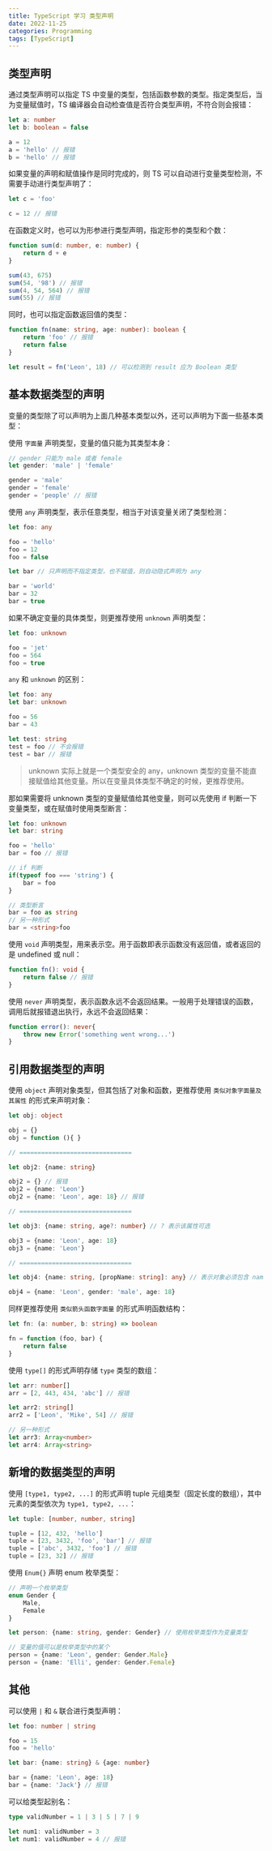 ```yaml
---
title: TypeScript 学习 类型声明
date: 2022-11-25
categories: Programming
tags: [TypeScript]
---
```


## 类型声明

通过类型声明可以指定 TS 中变量的类型，包括函数参数的类型。指定类型后，当为变量赋值时，TS 编译器会自动检查值是否符合类型声明，不符合则会报错：

```ts
let a: number
let b: boolean = false

a = 12
a = 'hello' // 报错
b = 'hello' // 报错
```

如果变量的声明和赋值操作是同时完成的，则 TS 可以自动进行变量类型检测，不需要手动进行类型声明了：

```ts
let c = 'foo'

c = 12 // 报错
```

在函数定义时，也可以为形参进行类型声明，指定形参的类型和个数：

```ts
function sum(d: number, e: number) {
    return d + e
}

sum(43, 675)
sum(54, '98') // 报错
sum(4, 54, 564) // 报错
sum(55) // 报错
```

同时，也可以指定函数返回值的类型：

```ts
function fn(name: string, age: number): boolean {
    return 'foo' // 报错
    return false
}

let result = fn('Leon', 18) // 可以检测到 result 应为 Boolean 类型
```

## 基本数据类型的声明

变量的类型除了可以声明为上面几种基本类型以外，还可以声明为下面一些基本类型：

使用 `字面量` 声明类型，变量的值只能为其类型本身：

```ts
// gender 只能为 male 或者 female
let gender: 'male' | 'female'

gender = 'male'
gender = 'female'
gender = 'people' // 报错
```

使用 `any` 声明类型，表示任意类型，相当于对该变量关闭了类型检测：

```ts
let foo: any

foo = 'hello'
foo = 12
foo = false

let bar // 只声明而不指定类型，也不赋值，则自动隐式声明为 any

bar = 'world'
bar = 32
bar = true
```

如果不确定变量的具体类型，则更推荐使用 `unknown` 声明类型：

```ts
let foo: unknown

foo = 'jet'
foo = 564
foo = true
```

`any` 和 `unknown` 的区别：

```ts
let foo: any
let bar: unknown

foo = 56
bar = 43

let test: string
test = foo // 不会报错
test = bar // 报错
```

> unknown 实际上就是一个类型安全的 any，unknown 类型的变量不能直接赋值给其他变量。所以在变量具体类型不确定的时候，更推荐使用。

那如果需要将 unknown 类型的变量赋值给其他变量，则可以先使用 if 判断一下变量类型，或在赋值时使用类型断言：

```ts
let foo: unknown
let bar: string

foo = 'hello'
bar = foo // 报错

// if 判断
if(typeof foo === 'string') {
    bar = foo
}

// 类型断言
bar = foo as string
// 另一种形式
bar = <string>foo
```

使用 `void` 声明类型，用来表示空。用于函数即表示函数没有返回值，或者返回的是 undefined 或 null：

```ts
function fn(): void {
    return false // 报错
}
```

使用 `never` 声明类型，表示函数永远不会返回结果。一般用于处理错误的函数，调用后就报错退出执行，永远不会返回结果：

```ts
function error(): never{
    throw new Error('something went wrong...')
}
```

## 引用数据类型的声明

使用 `object` 声明对象类型，但其包括了对象和函数，更推荐使用 `类似对象字面量及其属性` 的形式来声明对象：

```ts
let obj: object

obj = {}
obj = function (){ }

// ===============================

let obj2: {name: string}

obj2 = {} // 报错
obj2 = {name: 'Leon'}
obj2 = {name: 'Leon', age: 18} // 报错

// ===============================

let obj3: {name: string, age?: number} // ? 表示该属性可选

obj3 = {name: 'Leon', age: 18}
obj3 = {name: 'Leon'}

// ===============================

let obj4: {name: string, [propName: string]: any} // 表示对象必须包含 name 属性，其他属性不做限制

obj4 = {name: 'Leon', gender: 'male', age: 18}
```

同样更推荐使用 `类似箭头函数字面量` 的形式声明函数结构：

```ts
let fn: (a: number, b: string) => boolean

fn = function (foo, bar) {
    return false
}
```

使用 `type[]` 的形式声明存储 `type` 类型的数组：

```ts
let arr: number[]
arr = [2, 443, 434, 'abc'] // 报错

let arr2: string[]
arr2 = ['Leon', 'Mike', 54] // 报错

// 另一种形式
let arr3: Array<number>
let arr4: Array<string>
```

## 新增的数据类型的声明

使用 `[type1, type2, ...]` 的形式声明 tuple 元组类型（固定长度的数组），其中元素的类型依次为 `type1, type2, ...`：

```ts
let tuple: [number, number, string]

tuple = [12, 432, 'hello']
tuple = [23, 3432, 'foo', 'bar'] // 报错
tuple = ['abc', 3432, 'foo'] // 报错
tuple = [23, 32] // 报错
```

使用 `Enum{}` 声明 enum 枚举类型：

```ts
// 声明一个枚举类型
enum Gender {
    Male,
    Female
}

let person: {name: string, gender: Gender} // 使用枚举类型作为变量类型

// 变量的值可以是枚举类型中的某个
person = {name: 'Leon', gender: Gender.Male}
person = {name: 'Elli', gender: Gender.Female}
```

## 其他

可以使用 `|` 和 `&` 联合进行类型声明：

```ts
let foo: number | string

foo = 15
foo = 'hello'

let bar: {name: string} & {age: number}

bar = {name: 'Leon', age: 18}
bar = {name: 'Jack'} // 报错
```

可以给类型起别名：

```ts
type validNumber = 1 | 3 | 5 | 7 | 9

let num1: validNumber = 3
let num1: validNumber = 4 // 报错
```

